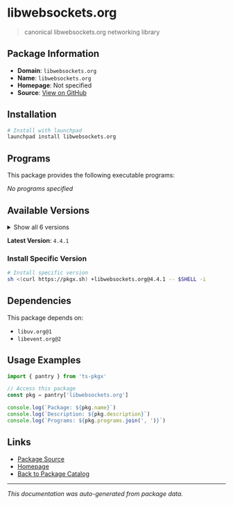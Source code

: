 # libwebsockets.org

> canonical libwebsockets.org networking library

## Package Information

- **Domain**: `libwebsockets.org`
- **Name**: `libwebsockets.org`
- **Homepage**: Not specified
- **Source**: [View on GitHub](https://github.com/pkgxdev/pantry/tree/main/projects/libwebsockets.org/package.yml)

## Installation

```bash
# Install with launchpad
launchpad install libwebsockets.org
```

## Programs

This package provides the following executable programs:

*No programs specified*

## Available Versions

<details>
<summary>Show all 6 versions</summary>

- `4.4.1`, `4.4.0`, `4.3.5`, `4.3.4`, `4.3.3`
- `4.3.2`

</details>

**Latest Version**: `4.4.1`

### Install Specific Version

```bash
# Install specific version
sh <(curl https://pkgx.sh) +libwebsockets.org@4.4.1 -- $SHELL -i
```

## Dependencies

This package depends on:

- `libuv.org@1`
- `libevent.org@2`

## Usage Examples

```typescript
import { pantry } from 'ts-pkgx'

// Access this package
const pkg = pantry['libwebsockets.org']

console.log(`Package: ${pkg.name}`)
console.log(`Description: ${pkg.description}`)
console.log(`Programs: ${pkg.programs.join(', ')}`)
```

## Links

- [Package Source](https://github.com/pkgxdev/pantry/tree/main/projects/libwebsockets.org/package.yml)
- [Homepage](#)
- [Back to Package Catalog](../../package-catalog.md)

---

*This documentation was auto-generated from package data.*
